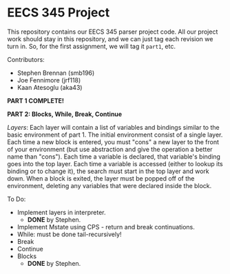 # EECS 345 Project

This repository contains our EECS 345 parser project code.  All our project work
should stay in this repository, and we can just tag each revision we turn in.
So, for the first assignment, we will tag it `part1`, etc.

Contributors:
* Stephen Brennan (smb196)
* Joe Fennimore (jrf118)
* Kaan Atesoglu (aka43)

**PART 1 COMPLETE!**

**PART 2: Blocks, While, Break, Continue**

*Layers*: Each layer will contain a list of variables and bindings similar to
 the basic environment of part 1. The initial environment consist of a single
 layer. Each time a new block is entered, you must "cons" a new layer to the
 front of your environment (but use abstraction and give the operation a better
 name than "cons"). Each time a variable is declared, that variable's binding
 goes into the top layer. Each time a variable is accessed (either to lookup its
 binding or to change it), the search must start in the top layer and work
 down. When a block is exited, the layer must be popped off of the environment,
 deleting any variables that were declared inside the block.

To Do:
* Implement layers in interpreter.
    * **DONE** by Stephen.
* Implement Mstate using CPS - return and break continuations.
* While: must be done tail-recursively!
* Break
* Continue
* Blocks
    * **DONE** by Stephen.
